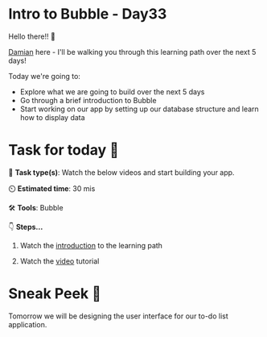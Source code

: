 # Intro to Bubble - Day33


Hello there!! 👋

[Damian](https://twitter.com/DamianJanzi) here - I'll be walking you through this learning path over the next 5 days! 

Today we're going to:

+ Explore what we are going to build over the next 5 days
+ Go through a brief introduction to Bubble
+ Start working on our app by setting up our database structure and learn how to display data


# Task for today 🚀
📝 **Task type(s)**: Watch the below videos and start building your app.

⏲️ **Estimated time**: 30 mis

🛠️ **Tools**: Bubble

👇 **Steps...**

1. Watch the [introduction](https://youtu.be/V2zXmPXHyfA) to the learning path


2. Watch the  [video](https://youtu.be/lWDIy5quOiE) tutorial


# Sneak Peek 👀
Tomorrow we will be designing the user interface for our to-do list application. 